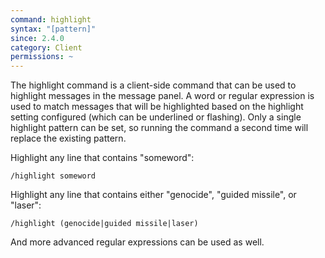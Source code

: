 ```yaml
---
command: highlight
syntax: "[pattern]"
since: 2.4.0
category: Client
permissions: ~
---
```


The highlight command is a client-side command that can be used to highlight messages in the message panel. A word or regular expression is used to match messages that will be highlighted based on the highlight setting configured (which can be underlined or flashing). Only a single highlight pattern can be set, so running the command a second time will replace the existing pattern.

Highlight any line that contains "someword":

```
/highlight someword
```

Highlight any line that contains either "genocide", "guided missile", or "laser":

```
/highlight (genocide|guided missile|laser)
```

And more advanced regular expressions can be used as well.
